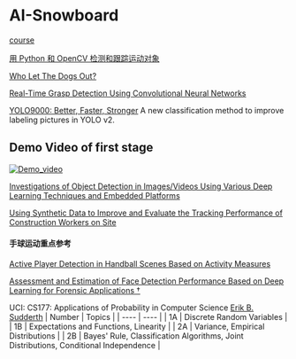 # AI-Snowboard

[course](https://www.pyimagesearch.com/pyimagesearch-gurus/)

[用 Python 和 OpenCV 检测和跟踪运动对象](https://noahzhy.github.io/2018/02/02/%E7%94%A8-Python-%E5%92%8C-OpenCV-%E6%A3%80%E6%B5%8B%E5%92%8C%E8%B7%9F%E8%B8%AA%E8%BF%90%E5%8A%A8%E5%AF%B9%E8%B1%A1/)

[Who Let The Dogs Out?](https://github.com/ChaoRanHuang97/AI_Sports-Snowboard-/blob/master/Who%20Let%20The%20Dogs%20Out%3F.pdf)

[Real-Time Grasp Detection Using Convolutional Neural Networks](https://pjreddie.com/media/files/papers/grasp_detection_1.pdf)

[YOLO9000: Better, Faster, Stronger](https://pjreddie.com/media/files/papers/YOLO9000.pdf) A new classification method to improve labeling pictures in YOLO v2.
## Demo Video of first stage
[![Demo_video](https://github.com/ChaoRanHuang97/AI_Sports-Snowboard-/blob/master/demo_video/demo.gif)](https://www.youtube.com/watch?v=v-Xl1TSEdnk)

[Investigations of Object Detection in Images/Videos Using Various Deep Learning Techniques and Embedded Platforms](https://github.com/ChaoRanHuang97/AI_Sports-Snowboard-/blob/master/applsci-10-03280-v2.pdf)

[Using Synthetic Data to Improve and Evaluate the Tracking Performance of Construction Workers on Site](https://github.com/ChaoRanHuang97/AI_Sports-Snowboard-/blob/master/applsci-10-04948.pdf)

#### 手球运动重点参考 
[Active Player Detection in Handball Scenes Based on Activity Measures](https://github.com/ChaoRanHuang97/AI_Sports-Snowboard-/blob/master/sensors-20-01475-v2.pdf)

[Assessment and Estimation of Face Detection Performance Based on Deep Learning for Forensic Applications †](https://github.com/ChaoRanHuang97/AI_Sports-Snowboard-/blob/master/sensors-20-04491-v3.pdf)

  UCI: CS177: Applications of Probability in Computer Science
  [Erik B. Sudderth](https://www.ics.uci.edu/~sudderth/)
|  Number   | Topics  |
|  ----  | ----  |
| 1A | Discrete Random Variables |
| 1B  | Expectations and Functions, Linearity  |
| 2A | Variance, Empirical Distributions |
| 2B | Bayes' Rule, Classification Algorithms, Joint Distributions, Conditional Independence | 














